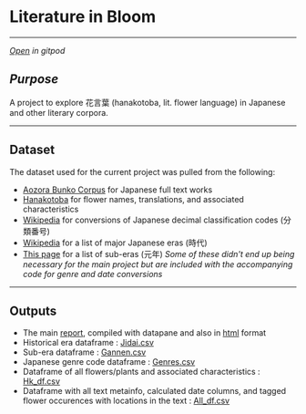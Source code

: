 # Literature in Bloom

---

[*Open*](https://gitpod.io/#https://github.com/ryancahildebrandt/hanakotoba) *in gitpod*

## *Purpose*

A project to explore 花言葉 (hanakotoba, lit. flower language) in Japanese and other literary corpora.

---

## Dataset
The dataset used for the current project was pulled from the following: 
- [Aozora Bunko Corpus](https://www.kaggle.com/datasets/ryancahildebrandt/azbcorpus) for Japanese full text works
- [Hanakotoba](https://hananokotoba.com) for flower names, translations, and associated characteristics
- [Wikipedia](https://ja.wikipedia.org/wiki/%E6%97%A5%E6%9C%AC%E5%8D%81%E9%80%B2%E5%88%86%E9%A1%9E%E6%B3%95) for conversions of Japanese decimal classification codes (分類番号) 
- [Wikipedia](https://en.wikipedia.org/wiki/Japanese_era_name) for a list of major Japanese eras (時代)
- [This page](https://kids.kiddle.co/List_of_Japanese_eras) for a list of sub-eras (元年)
*Some of these didn't end up being necessary for the main project but are included with the accompanying code for genre and date conversions*

---

## Outputs
+ The main [report](https://datapane.com/reports/dkjbvwk/literature-in-bloom/), compiled with datapane and also in [html](./outputs/hanakotoba_rprt.html) format
+ Historical era dataframe : [Jidai.csv](./outputs/jidai.csv)
+ Sub-era dataframe : [Gannen.csv](./outputs/gannen.csv)
+ Japanese genre code dataframe : [Genres.csv](./outputs/genres.csv)
+ Dataframe of all flowers/plants and associated characteristics : [Hk_df.csv](./outputs/hk_df.csv)
+ Dataframe with all text metainfo, calculated date columns, and tagged flower occurences with locations in the text : [All_df.csv](./outputs/all_df.csv)
